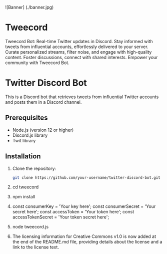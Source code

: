![Banner] (./banner.jpg)

# Tweecord
Tweecord Bot: Real-time Twitter updates in Discord. Stay informed with tweets from influential accounts, effortlessly delivered to your server. Curate personalized streams, filter noise, and engage with high-quality content. Foster discussions, connect with shared interests. Empower your community with Tweecord Bot.
# Twitter Discord Bot

This is a Discord bot that retrieves tweets from influential Twitter accounts and posts them in a Discord channel.

## Prerequisites

- Node.js (version 12 or higher)
- Discord.js library
- Twit library

## Installation

1. Clone the repository:

   ```bash
   git clone https://github.com/your-username/twitter-discord-bot.git
   
2. cd tweecord
   
3. npm install

4. const consumerKey = 'Your key here';
   const consumerSecret = 'Your secret here';
   const accessToken = 'Your token here';
   const accessTokenSecret = 'Your token secret here';

5. node tweecord.js

6. The licensing information for Creative Commons v1.0 is now added at the end of the README.md file, providing details about the license and a link to the license text.

